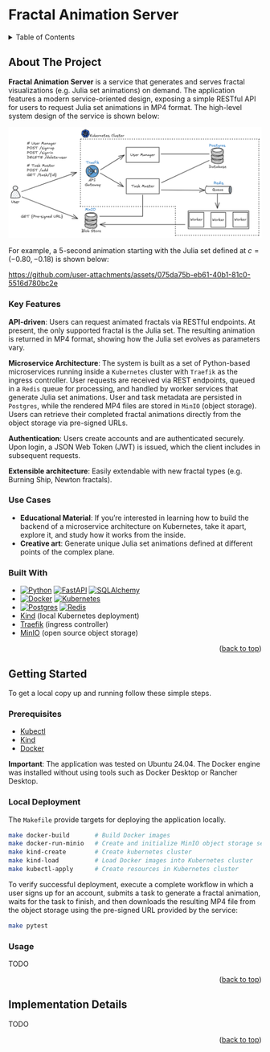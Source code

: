 # Fractal Animation Server

<!-- TABLE OF CONTENTS -->
<details>
  <summary>Table of Contents</summary>
  <ol>
    <li>
      <a href="#about-the-project">About The Project</a>
      <ul>
        <li><a href="#key-features">Key Features</a></li>
        <li><a href="#use-cases">Use Cases</a></li>
        <li><a href="#built-with">Built With</a></li>
      </ul>
    </li>
    <li>
      <a href="#getting-started">Getting Started</a>
      <ul>
        <li><a href="#prerequisites">Prerequisites</a></li>
        <li><a href="#installation">Installation</a></li>
        <li><a href="#usage">Usage</a></li>
      </ul>
    </li>
    <li>
      <a href="#implementation-details">Implementation Details</a>
      <ul>
      </ul>
    </li>
  </ol>
</details>

## About The Project

__Fractal Animation Server__ is a service that generates and serves fractal visualizations (e.g. Julia set animations)
on demand. The application features a modern service-oriented design, exposing a simple RESTful API for users to request
Julia set animations in MP4 format. The high-level system design of the service is shown below:

![](design.png)

For example, a 5-second animation starting with the Julia set defined at $c = (-0.80, -0.18)$ is shown below:

https://github.com/user-attachments/assets/075da75b-eb61-40b1-81c0-5516d780bc2e

### Key Features

__API-driven__: Users can request animated fractals via RESTful endpoints. At present, the only supported fractal is the
Julia set. The resulting animation is returned in MP4 format, showing how the Julia set evolves as parameters vary.

__Microservice Architecture__: The system is built as a set of Python-based microservices running inside a `Kubernetes`
cluster with `Traefik` as the ingress controller. User requests are received via REST endpoints, queued in a `Redis`
queue for processing, and handled by worker services that generate Julia set animations. User and task metadata are
persisted in `Postgres`, while the rendered MP4 files are stored in `MinIO` (object storage). Users can retrieve their
completed fractal animations directly from the object storage via pre-signed URLs.

__Authentication__: Users create accounts and are authenticated securely. Upon login, a JSON Web Token (JWT) is issued,
which the client includes in subsequent requests.

__Extensible architecture__: Easily extendable with new fractal types (e.g. Burning Ship, Newton fractals).

### Use Cases

- __Educational Material__: If you’re interested in learning how to build the backend of a microservice architecture on
  Kubernetes, take it apart, explore it, and study how it works from the inside.
- __Creative art__: Generate unique Julia set animations defined at different points of the complex plane.

### Built With

* [![Python][Python]][Python-url] [![FastAPI][FastAPI]][FastAPI-url] [![SQLAlchemy][SQLAlchemy]][SQLAlchemy-url]
* [![Docker][Docker]][Docker-url] [![Kubernetes][Kubernetes]][Kubernetes-url]
* [![Postgres][Postgres]][Postgres-url] [![Redis][Redis]][Redis-url]
* [Kind][Kind-url] (local Kubernetes deployment)
* [Traefik][Traefik-url] (ingress controller)
* [MinIO][MinIO-url] (open source object storage)

<p align="right">(<a href="#readme-top">back to top</a>)</p>

## Getting Started

To get a local copy up and running follow these simple steps.

### Prerequisites

- [Kubectl](https://kubernetes.io/docs/reference/kubectl/)
- [Kind](https://kind.sigs.k8s.io/)
- [Docker](https://www.docker.com/)

__Important__: The application was tested on Ubuntu 24.04. The Docker engine was installed without using tools such as
Docker Desktop or Rancher Desktop.

### Local Deployment

The `Makefile` provide targets for deploying the application locally.

```bash
make docker-build       # Build Docker images
make docker-run-minio   # Create and initialize MinIO object storage server
make kind-create        # Create kubernetes cluster  
make kind-load          # Load Docker images into Kubernetes cluster
make kubectl-apply      # Create resources in Kubernetes cluster
```

To verify successful deployment, execute a complete workflow in which a user signs up for an account, submits a task to
generate a fractal animation, waits for the task to finish, and then downloads the resulting MP4 file from the object
storage using the pre-signed URL provided by the service:

```bash
make pytest
```

### Usage

TODO

<p align="right">(<a href="#readme-top">back to top</a>)</p>

## Implementation Details

TODO

<p align="right">(<a href="#readme-top">back to top</a>)</p>



<!-- MARKDOWN LINKS & IMAGES -->

[Kubernetes]: https://img.shields.io/badge/kubernetes-326CE5?&style=plastic&logo=kubernetes&logoColor=white

[Kubernetes-url]: https://kubernetes.io/

[Python]: https://img.shields.io/badge/python-3670A0?style=for-the-badge&logo=python&logoColor=ffdd54

[Python-url]: https://www.python.org/

[Redis]: https://img.shields.io/badge/Redis-DC382D?style=for-the-badge&logo=redis&logoColor=white

[Redis-url]: https://redis.io/

[Postgres]: https://img.shields.io/badge/PostgreSQL-316192?logo=postgresql&logoColor=white

[Postgres-url]: https://www.postgresql.org/

[Docker]: https://img.shields.io/badge/docker-257bd6?style=for-the-badge&logo=docker&logoColor=white

[Docker-url]: https://www.docker.com/

[FastAPI]: https://img.shields.io/badge/FastAPI-005571?style=for-the-badge&logo=fastapi

[FastAPI-url]: https://fastapi.tiangolo.com/

[SQLAlchemy]: https://img.shields.io/badge/SQLAlchemy-306998?logo=python&logoColor=white

[SQLAlchemy-url]: https://www.sqlalchemy.org/

[Traefik-url]: https://traefik.io/traefik

[MinIO-url]: https://www.min.io/

[Kind-url]: https://kind.sigs.k8s.io/

<!--
## Notes

- RBAC grants access to pods
- An Ingress is a Kubernetes resource that define rules for routing external HTTP(s) traffic to services inside the
  cluster.
- An Ingres Controler is the actual gatekeeper — the thing that listens on port 80/443 and knows what to do based on the
  Ingress rules. Example: traefik. It reads Kubernetes Ingress resources. Then it dynamically configures itself to
  route traffic to the appropriate services.
- The traefik's NodePort exposes Traefik on a fixed port outside of the cluster.
- `172.17.0.1`, that’s the default gateway IP of the Docker bridge network on Linux/macOS

-->
